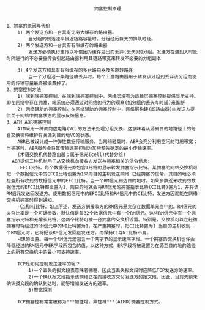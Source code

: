                                     拥塞控制原理


    1、拥塞的原因与代价
        1) 两个发送方和一台具有无穷大缓存的路由器。
            当分组的到达速率接近链路容量时，分组经历巨大的排队时延。
        2) 两个发送方和一台具有有限缓存的路由器
            发送方必须执行重传以补偿因为缓存溢出而丢弃(丢失)的分组。发送方在遇到大时延时所进行的不必要重传会引起路由器利用其链路带宽来转发不必要的分组副本

        3) 4个发送方和具有有限缓存的多台路由器及多跳转路径
            当一个分组沿一条路径被丢弃时，每个上游路由器用于转发该分组到丢弃该分组而使用的传输容量最终被浪费掉了。
    2、拥塞控制方法
        1) 端到端拥塞控制。在端到端拥塞控制中。网络层没有为运输层拥塞控制提供显示支持。即在网络中存在拥塞，端系统必须通过对网络的行为的观察(如分组的丢失与时延)来推断
        2) 网络辅助的拥塞控制。在网络辅助的拥塞控制中，网络层构建(即路由器)向发送方提供关于网络中拥塞状态的显示反馈信息。
    3、ATM ABR拥塞控制
        ATM采用一种面向虚电路(VC)的方法来处理分组交换。这意味着从源到目的地路径上的每台交换机将维护有关源到目的地VC的状态。
        ABR已被设计成一种弹性数据传输服务。当网络轻载时，ABR会充分利用空闲的可用带宽；当拥塞时，ABR服务会将其传输速率抑制为某些预先确定的最小传输速率。
        (术语交换机代替路由器；属于信元(cell)代替分组)
      ABR提供三种机制用于从交换机向接收方发送与拥塞相关的信令信息:
        -EFCI比特。每个数据信元都包含1比特的显示转发拥塞指示比特。某拥塞的网络交换机可把一个数据信元中的EFCI比特设置为1来向目的主机发送网络 已经拥塞的信令。其目的地必须检查所有收到的数据信元中的EFCI比特。当一个RM信元到达目的地时，如果多数近来收到的数据信元的EFCI比特都设置为1，则目的地就会将RM信元的拥塞指示比特(CI比特)置为1，并将该RM信元发送回发送方。使用数据信元中的EFCI比特和RM信元中的CI比特，发送方因而能在网络交换机拥塞时得到通知。
        -Ci和NI比特。如上所述，发送方到接收方的RM信元是夹杂在数据单元当中的。RM信元的夹杂比率是一个可调参数，默认值是每32个数据信元中有一个RM信元。这些RM信元中有一个拥塞指示比特和无增长比特，这两个比特可被一台拥塞的交换机设置。特别是，交换机可以在轻微拥塞时将经过的RM信元中的NI比特置为1，在严重拥塞时，把CI比特置为1.当目的主机收到一个RM信元时，它将把该RM信元发回给发送方，而保持CI与NI比特不变。
        -ER的设置。每一个RM信元还包含一个两字节的显示速率字段。一个拥塞的交换机也许会降低经过的RM信元中ER字段所包含的值。以这种方式，ER字段将被设置为在源至目的地的路径上的所有交换机中的最小可支持速率。

        TCP是如何控制发送速率的呢？
            1)一个丢失的报文段表意味着拥塞，因此当丢失报文段时应降低TCP发送方的速率。
            2)一个确认报文段指示该网络正在向接收方交付发送方的报文段，因此，当对先前未确认报文段的确认到达时，能够增加发送方的速率。
            3)带宽探测

        TCP拥塞控制常常被称为***加性增，乘性减***(AIMD)拥塞控制方式。
